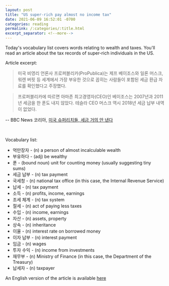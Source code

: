 ```yaml
---
layout: post
title: "US super-rich pay almost no income tax"
date: 2021-06-09 16:52:01 -0700
categories: reading
permalink: /:categories/:title.html
excerpt_separator: <!--more-->
---
```


Today's vocabulary list covers words relating to wealth and taxes. You'll read an article about the tax records of super-rich individuals in the US. <br>

Article excerpt: 

>미국 비영리 언론사 프로퍼블리카(ProPublica)는 제프 베이조스와 일론 머스크, 워렌 버핏 등 세계에서 가장 부유한 것으로 꼽히는 사람들이 포함된 세금 환급 자료를 확인했다고 주장했다.

>프로퍼블리카에 따르면 아마존 최고경영자(CEO)인 베이조스는 2007년과 2011년 세금을 한 푼도 내지 않았다. 테슬라 CEO 머스크 역시 2018년 세금 납부 내역이 없었다.

-- BBC News 코리아, <a href="https://www.bbc.com/korean/57418270" target="_blank">미국 슈퍼리치들, 세금 거의 안 낸다</a>

<!--more--><br>

Vocabulary list:
* 억만장자 - (n) a person of almost incalculable wealth
* 부유하다 - (adj) be wealthy
* 푼 - (bound noun) unit for counting money (usually suggesting tiny sums)
* 세금 납부 - (n) tax payment
* 국세청 - (n) national tax office (in this case, the Internal Revenue Service)
* 납세 - (n) tax payment
* 소득 - (n) profits, income, earnings
* 조세 체계 - (n) tax system
* 절세 - (n) act of paying less taxes
* 수입 - (n) income, earnings
* 자산 - (n) assets, property
* 상속 - (n) inheritance
* 이율 - (n) interest rate on borrowed money
* 이자 납부 - (n) interest payment
* 임금 - (n) wages
* 투자 수익 - (n) income from investments
* 재무부 - (n) Ministry of Finance (in this case, the Department of the Treasury)
* 납세자 - (n) taxpayer <br>

An English version of the article is available <a href="https://www.bbc.com/news/business-57383869" target="_blank">here</a>

